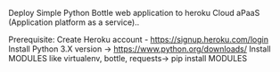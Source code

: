Deploy Simple Python Bottle web application to heroku Cloud aPaaS (Application platform as a service)..

Prerequisite:
Create Heroku account - https://signup.heroku.com/login
Install Python 3.X version -> https://www.python.org/downloads/
Install MODULES like virtualenv, bottle, requests-> pip install MODULES